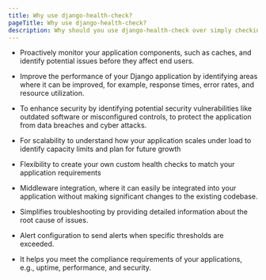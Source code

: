 ```yaml
---
title: Why use django-health-check?
pageTitle: Why use django-health-check?
description: Why should you use django-health-check over simply checking that port 80 or 443 is open? What deeper benefits does this bring to your project?
---
```


- Proactively monitor your application components, such as caches, and identify potential issues before they affect end users.

- Improve the performance of your Django application by identifying areas where it can be improved, for example, response times, error rates, and resource utilization.

- To enhance security by identifying potential security vulnerabilities like outdated software or misconfigured controls, to protect the application from data breaches and cyber attacks.

- For scalability to understand how your application scales under load to identify capacity limits and plan for future growth

- Flexibility to create your own custom health checks to match your application requirements

- Middleware integration, where it can easily be integrated into your application without making significant changes to the existing codebase.

- Simplifies troubleshooting by providing detailed information about the root cause of issues.

- Alert configuration to send alerts when specific thresholds are exceeded.

- It helps you meet the compliance requirements of your applications, e.g., uptime, performance, and security.